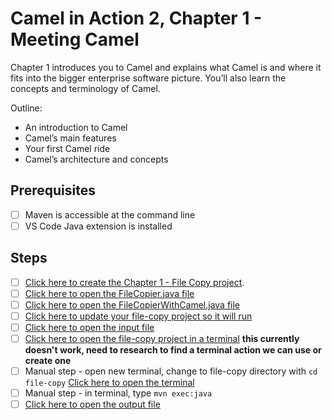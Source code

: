 # Camel in Action 2, Chapter 1 - Meeting Camel

Chapter 1 introduces you to Camel and explains what Camel is and where it fits into the bigger enterprise software picture. You’ll also learn the concepts and terminology of Camel.

Outline:

- An introduction to Camel
- Camel’s main features
- Your first Camel ride
- Camel’s architecture and concepts

## Prerequisites

- [ ] Maven is accessible at the command line
- [ ] VS Code Java extension is installed

## Steps

- [ ] [Click here to create the Chapter 1 - File Copy project](didact://?commandId=vscode.didact.scaffoldProject&srcFilePath=example/camelinaction/chapter1/file-copy/file-copy-project.json&completion=Created%20file-copy%20project.).
- [ ] [Click here to open the FileCopier.java file](didact://?commandId=vscode.openFolder&projectFilePath=file-copy/src/main/java/camelinaction/FileCopier.java&completion=Opened%20the%20FileCopier.java%20file)
- [ ] [Click here to open the FileCopierWithCamel.java file](didact://?commandId=vscode.openFolder&projectFilePath=file-copy/src/main/java/camelinaction/FileCopierWithCamel.java&completion=Opened%20the%20FileCopierWithJava.java%20file)
- [ ] [Click here to update your file-copy project so it will run](didact://?commandId=java.projectConfiguration.update&projectFilePath=file-copy/pom.xml&completion=Updated%20the%20file-copy%20project)
- [ ] [Click here to open the input file](didact://?commandId=vscode.openFolder&projectFilePath=file-copy/data/inbox/message1.xml&completion=Opened%20the%20Finput%20file)
- [ ] [Click here to open the file-copy project in a terminal](didact://?commandId=workbench.action.terminal.newWithCwd&text=file-copy&completion=Opened%20the%20file-copy%20project%20in%20a%20new%20terminal) **this currently doesn't work, need to research to find a terminal action we can use or create one**
- [ ] Manual step - open new terminal, change to file-copy directory with `cd file-copy` [Click here to open the terminal](didact://?commandId=workbench.action.terminal.new)
- [ ] Manual step - in terminal, type `mvn exec:java`
- [ ] [Click here to open the output file](didact://?commandId=vscode.openFolder&projectFilePath=file-copy/data/outbox/message1.xml&completion=Opened%20the%20Foutput%20file)
